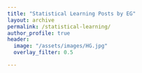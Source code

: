 ```yaml
---
title: "Statistical Learning Posts by EG"
layout: archive
permalink: /statistical-learning/
author_profile: true
header:
  image: "/assets/images/HG.jpg"
  overlay_filter: 0.5

---
```


